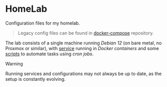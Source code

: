 # HomeLab

Configuration files for my homelab.

> Legacy config files can be found in [docker-compose](https://github.com/Favo02/docker-compose) repository.

The lab consists of a single machine running _Debian 12_ (on bare metal, no Proxmox or similar), with [service](./services/) running in _Docker containers_ and some [scripts](./scripts/) to automate tasks using _cron jobs_.

> [!WARNING]
> Running services and configurations may not always be up to date, as the setup is constantly evolving.
